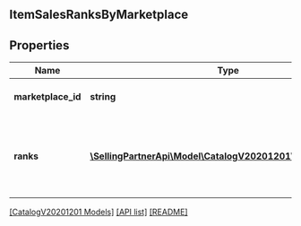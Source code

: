 ## ItemSalesRanksByMarketplace

## Properties

Name | Type | Description | Notes
------------ | ------------- | ------------- | -------------
**marketplace_id** | **string** | Amazon marketplace identifier. |
**ranks** | [**\SellingPartnerApi\Model\CatalogV20201201\ItemSalesRank[]**](ItemSalesRank.md) | Sales ranks of an Amazon catalog item for an Amazon marketplace. |

[[CatalogV20201201 Models]](../) [[API list]](../../Api) [[README]](../../../README.md)
